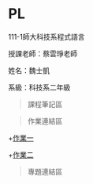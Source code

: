 # PL

111-1師大科技系程式語言

授課老師：蔡雲琤老師

姓名：魏士凱

系級：科技系二年級

>課程筆記區

>作業連結區

+[作業一](https://github.com/ShihKaiWei/PL/blob/main/HW1/HW1.ipynb)

+[作業二](http://localhost:8888/notebooks/Documents/GitHub/PL/HW2/HW2.ipynb)

>專題連結區

